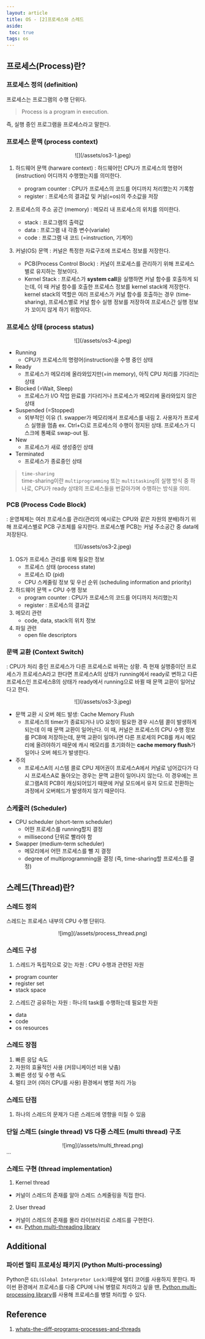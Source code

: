 ```yaml
---
layout: article
title: OS - [2]프로세스와 스레드
aside:
 toc: true
tags: os
---
```


## 프로세스(Process)란?

### 프로세스 정의 (definition)

프로세스는 프로그램의 수행 단위다. 

> Process is a program in execution.

즉, 실행 중인 프로그램을 프로세스라고 말한다.  


### 프로세스 문맥 (process context)
<div style="width:50%; margin:0 auto;" align="center" markdown="1">
![](/assets/os3-1.jpeg)
</div>

1. 하드웨어 문맥 (harware context)
: 하드웨어인 CPU가 프로세스의 명령어(instruction) 어디까지 수행했는지를 의미한다. 

	- program counter
	: CPU가 프로세스의 코드를 어디까지 처리했는지 기록함
	- register
	: 프로세스의 결과값 및 커널(=os)의 주소값을 저장

2. 프로세스의 주소 공간 (memory)
: 메모리 내 프로세스의 위치를 의미한다.
	- stack
		: 프로그램의 출력값
	- data
		: 프로그램 내 각종 변수(variale)
	- code
		: 프로그램 내 코드 (=instruction, 기계어)

3. 커널(OS) 문맥 
: 커널은 특정한 자료구조에 프로세스 정보를 저장한다.
	- PCB(Process Control Block)
		: 커널이 프로세스를 관리하기 위해 프로세스 별로 유지하는 정보이다. 
	- Kernel Stack
		: 프로세스가 **system call**을 실행하면 커널 함수를 호출하게 되는데, 이 때 커널 함수를 호출한 프로세스 정보를 kernel stack에 저장한다. kernel stack의 역할은 여러 프로세스가 커널 함수를 호출하는 경우 (time-sharing), 프로세스별로 커널 함수 실행 정보를 저장하여 프로세스간 실행 정보가 꼬이지 않게 하기 위함이다. 

### 프로세스 상태 (process status)

<div style="width:60%; margin:0 auto;" align="center" markdown="1">
![](/assets/os3-4.jpeg)
</div>

* Running
	* CPU가 프로세스의 명령어(instruction)을 수행 중인 상태
* Ready
	* 프로세스가 메모리에 올라와있지만(=in memory), 아직 CPU 처리를 기다리는 상태
* Blocked (=Wait, Sleep)
	* 프로세스가 I/O 작업 완료를 기다리거나 프로세스가 메모리에 올라와있지 않은 상태
* Suspended (=Stopped)
	* 외부적인 이유 (1. swapper가 메모리에서 프로세스를 내림 2. 사용자가 프로세스 실행을 멈춤 ex. Ctrl+C)로 프로세스의 수행이 정지된 상태. 프로세스가 디스크에 통째로 swap-out 됨.
* New
	* 프로세스가 새로 생성중인 상태
* Terminated
	* 프로세스가 종료중인 상태

> `time-sharing`    
> time-sharing이란 `multiprogramming` 또는 `multitasking`의 실행 방식 중 하나로, CPU가 ready 상태의 프로세스들을 번갈아가며 수행하는 방식을 의미. 

### PCB (Process Code Block)
: 운영체제는 여러 프로세스를 관리(관리의 예시로는 CPU와 같은 자원의 분배)하기 위해 프로세스별로 PCB 구조체를 유지한다. 프로세스별 PCB는 커널 주소공간 중 data에 저장된다.

<div style="width:30%; margin:0 auto;" align="center" markdown="1">
![](/assets/os3-2.jpeg)
</div>

1. OS가 프로세스 관리를 위해 필요한 정보 
	* 프로세스 상태 (process state)
	* 프로세스 ID (pid)
	* CPU 스케줄링 정보 및 우선 순위 (scheduling information and priority)
2. 하드웨어 문맥 = CPU 수행 정보
	* program counter : CPU가 프로세스의 코드를 어디까지 처리했는지
	* register : 프로세스의 결과값
3. 메모리 관련
	* code, data, stack의 위치 정보
4. 파일 관련
	* open file descriptors 

### 문맥 교환 (Context Switch)
: CPU가 처리 중인 프로세스가 다른 프로세스로 바뀌는 상황. 즉 현재 실행중이던 프로세스가 프로세스A라고 한다면 프로세스A의 상태가 running에서 ready로 변하고 다른 프로세스인 프로세스B의 상태가 ready에서 running으로 바뀔 때 문맥 교환이 일어났다고 한다. 

<div style="width:80%; margin:0 auto;" align="center" markdown="1">
![](/assets/os3-3.jpeg)
</div>

* 문맥 교환 시 오버 헤드 발생: Cache Memory Flush
	* 프로세스의 timer가 종료되거나 I/O 요청이 필요한 경우 시스템 콜이 발생하게 되는데 이 때 문맥 교환이 일어난다. 이 때, 커널은 프로세스의 CPU 수행 정보를 PCB에 저장하는데, 문맥 교환이 일어나면 다른 프로세의 PCB를 캐시 메모리에 올려야하기 때문에 캐시 메모리를 초기화하는 **cache memory flush**가 일어나 오버 헤드가 발생한다.
* 주의
	* 프로세스A의 시스템 콜로 CPU 제어권이 프로세스A에서 커널로 넘어갔다가 다시 프로세스A로 돌아오는 경우는 문맥 교환이 일어나지 않는다. 이 경우에는 프로그램A의 PCB이 캐싱되어있기 때문에 커널 모드에서 유저 모드로 전환하는 과정에서 오버헤드가 발생하지 않기 때문이다.


### 스케줄러 (Scheduler)

* CPU scheduler (short-term scheduler)
	* 어떤 프로세스를 running할지 결정
	* millisecond 단위로 빨라야 함
* Swapper (medium-term scheduler)
	* 메모리에서 어떤 프로세스를 뺄 지 결정
	* degree of multiprogramming을 결정 (즉, time-sharing할 프로세스를 결정)

## 스레드(Thread)란?

### 스레드 정의 
스레드는 프로세스 내부의 CPU 수행 단위다. 
<div style="width:50%; margin:0 auto;" align="center" markdown="1">
 ![img](/assets/process_thread.png)
</div>

### 스레드 구성

1. 스레드가 독립적으로 갖는 자원 : CPU 수행과 관련된 자원
* program counter
* register set
* stack space 

2. 스레드간 공유하는 자원 : 하나의 task를 수행하는데 필요한 자원
* data
* code
* os resources

### 스레드 장점

1. 빠른 응답 속도
2. 자원의 효율적인 사용 (커뮤니케이션 비용 낮춤)
3. 빠른 생성 및 수행 속도
4. 멀티 코어 (여러 CPU를 사용) 환경에서 병렬 처리 가능

### 스레드 단점

1. 하나의 스레드의 문제가 다른 스레드에 영향을 미칠 수 있음 

### 단일 스레드 (single thread) VS 다중 스레드 (multi thread) 구조
<div style="width:70%; margin:0 auto;" align="center" markdown="1">
 ![img](/assets/multi_thread.png)
</div>
...

### 스레드 구현 (thread implementation)
1. Kernel thread
* 커널이 스레드의 존재를 알아 스레드 스케줄링을 직접 한다. 
2. User thread
* 커널이 스레드의 존재를 몰라 라이브러리로 스레드를 구현한다.
* ex. [Python multi-threading library](https://docs.python.org/ko/3.8/library/threading.html)

## Additional

### 파이썬 멀티 프로세싱 패키지 (Python Multi-processing)

Python은 `GIL(Global Interpretor Lock)`때문에 멀티 코어를 사용하지 못한다. 파이썬 환경에서 프로세스를 다중 CPU에 나눠 병렬로 처리하고 싶을 땐,  [Python multi-processing library](https://docs.python.org/3.5/library/multiprocessing.html)를 사용해 프로세스를 병렬 처리할 수 있다.


## Reference
1. [whats-the-diff-programs-processes-and-threads](https://www.backblaze.com/blog/whats-the-diff-programs-processes-and-threads/)

